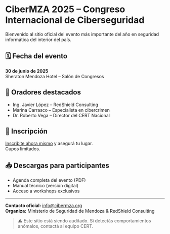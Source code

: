 # CiberMZA 2025 – Congreso Internacional de Ciberseguridad

Bienvenido al sitio oficial del evento más importante del año en seguridad informática del interior del país.

## 🗓️ Fecha del evento
**30 de junio de 2025**  
Sheraton Mendoza Hotel – Salón de Congresos

## 🧠 Oradores destacados
- Ing. Javier López – RedShield Consulting
- Marina Carrasco – Especialista en cibercrimen
- Dr. Roberto Vega – Director del CERT Nacional

## 🔗 Inscripción
[Inscribite ahora mismo](https://forms.gle/registro-2025-ciberMZA) y asegurá tu lugar.  
Cupos limitados.

## 📥 Descargas para participantes
- Agenda completa del evento (PDF)
- Manual técnico (versión digital)
- Acceso a workshops exclusivos

---

**Contacto oficial:** info@cibermza.org  
**Organiza:** Ministerio de Seguridad de Mendoza & RedShield Consulting

> ⚠️ Este sitio está siendo auditado. Si detectás comportamientos anómalos, contactá al equipo CERT.
